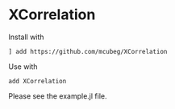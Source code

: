 # XCorrelation

Install with

`] add https://github.com/mcubeg/XCorrelation`

Use with

`add XCorrelation`

Please see the example.jl file.
